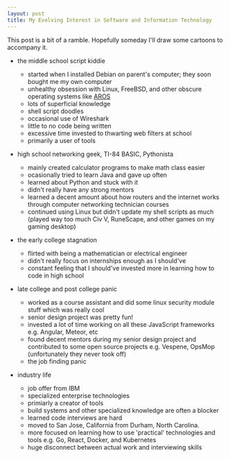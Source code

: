 ```yaml
---
layout: post
title: My Evolving Interest in Software and Information Technology
---
```


This post is a bit of a ramble. Hopefully someday I'll draw some cartoons to accompany it.

* the middle school script kiddie
    * started when I installed Debian on parent's computer; they soon bought me my own computer
    * unhealthy obsession with Linux, FreeBSD, and other obscure operating systems like [AROS](https://aros.sourceforge.io/)
    * lots of superficial knowledge 
    * shell script doodles 
    * occasional use of Wireshark
    * little to no code being written
    * excessive time invested to thwarting web filters at school
    * primarily a user of tools

* high school networking geek, TI-84 BASIC, Pythonista
   * mainly created calculator programs to make math class easier
   * ocasionally tried to learn Java and gave up often
   * learned about Python and stuck with it
   * didn't really have any strong mentors
   * learned a decent amount about how routers and the internet works through computer networking technician courses
   * continued using Linux but didn't update my shell scripts as much (played way too much Civ V, RuneScape, and other games on my gaming desktop)

* the early college stagnation
   * flirted with being a mathematician or electrical engineer
   * didn't really focus on internships enough as I should've
   * constant feeling that I should've invested more in learning how to code in high school

* late college and post college panic
   * worked as a course assistant and did some linux security module stuff which was really cool
   * senior design project was pretty fun!
   * invested a lot of time working on all these JavaScript frameworks e.g. Angular, Meteor, etc
   * found decent mentors during my senior design project and contributed to some open source projects e.g. Vespene, OpsMop (unfortunately they never took off)
   * the job finding panic

* industry life
   * job offer from IBM
   * specialized enterprise technologies
   * primiarly a creator of tools
   * build systems and other specialized knowledge are often a blocker
   * learned code interviews are hard
   * moved to San Jose, California from Durham, North Carolina.
   * more focused on learning how to use 'practical' technologies and tools e.g. Go, React, Docker, and Kubernetes
   * huge disconnect between actual work and interviewing skills 
